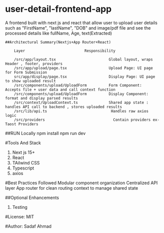 # user-detail-frontend-app

A frontend built with next js and react that allow user to upload user details such as "FirstName", "lastName", "DOB" and image/pdf file and see the processed details like
fullName, Age, text(Extracted)
```
##Architectural Summary(Nextjs+App Router+React)

    Layer                           Responsibility

    /src/app/layout.tsx                        Global layout, wraps Header , footer, providers 
    /src/app/upload/page.tsx                   Upload Page: UI page for Form Submission
    src/app/display/page.tsx                   Display Page: UI page to show uploaded result
    /src/components/upload/UploadForm          Form Component:  Accepts file + user data and call context function
    /src/components/upload/UploadForm          Display Component: format and display parsed results
    /src/context/UploadContext.ts              Shared app state : handles API call to backend , stores uploaded results
    /src/lib/api.ts                             Handles raw axios logic
    /src/providers                               Contain providers ex- Taost Providers

```

##RUN Locally
npm install
npm run dev


#Tools And Stack
1. Next js 15+ 
2. React
3. TAilwind CSS
4. Typescript
5. axios

#Best Practices Followed
Modular component organization
Centralized API layer
App router for clean routing
context to manage shared state

##Optional Enhancements
1. Testing

#License: MIT

#Author: Sadaf Ahmad
